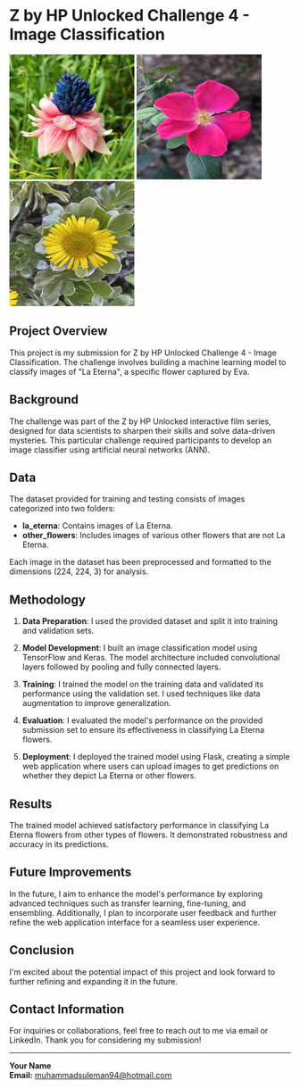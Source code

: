 # Z by HP Unlocked Challenge 4 - Image Classification

![La Eterna](data_cleaned/Train/la_eterna/la_eterna_14.jpg?raw=True "La Eterna") ![Other Flower](data_cleaned/Train/other_flowers/flower_451.jpg?raw=True "Other Flower") ![Other Flower #2](data_cleaned/Train/other_flowers/flower_151.jpg?raw=True "Other Flower #2")

## Project Overview
This project is my submission for Z by HP Unlocked Challenge 4 - Image Classification. The challenge involves building a machine learning model to classify images of "La Eterna", a specific flower captured by Eva.

## Background
The challenge was part of the Z by HP Unlocked interactive film series, designed for data scientists to sharpen their skills and solve data-driven mysteries. This particular challenge required participants to develop an image classifier using artificial neural networks (ANN).

## Data
The dataset provided for training and testing consists of images categorized into two folders:
- **la_eterna**: Contains images of La Eterna.
- **other_flowers**: Includes images of various other flowers that are not La Eterna.

Each image in the dataset has been preprocessed and formatted to the dimensions (224, 224, 3) for analysis.

## Methodology


1. **Data Preparation**: I used the provided dataset and split it into training and validation sets.
   
3. **Model Development**: I built an image classification model using TensorFlow and Keras. The model architecture included convolutional layers followed by pooling and fully connected layers.
   
4. **Training**: I trained the model on the training data and validated its performance using the validation set. I used techniques like data augmentation to improve generalization.
   
5. **Evaluation**: I evaluated the model's performance on the provided submission set to ensure its effectiveness in classifying La Eterna flowers.
   
6. **Deployment**: I deployed the trained model using Flask, creating a simple web application where users can upload images to get predictions on whether they depict La Eterna or other flowers.

## Results
The trained model achieved satisfactory performance in classifying La Eterna flowers from other types of flowers. It demonstrated robustness and accuracy in its predictions.

## Future Improvements
In the future, I aim to enhance the model's performance by exploring advanced techniques such as transfer learning, fine-tuning, and ensembling. Additionally, I plan to incorporate user feedback and further refine the web application interface for a seamless user experience.

## Conclusion
 I'm excited about the potential impact of this project and look forward to further refining and expanding it in the future.



## Contact Information
For inquiries or collaborations, feel free to reach out to me via email or LinkedIn. Thank you for considering my submission!

---

**Your Name**  
**Email:** muhammadsuleman94@hotmail.com
